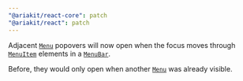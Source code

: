 ```yaml
---
"@ariakit/react-core": patch
"@ariakit/react": patch
---
```


Adjacent [`Menu`](https://ariakit.org/reference/menu) popovers will now open when the focus moves through [`MenuItem`](https://ariakit.org/reference/menu-item) elements in a [`MenuBar`](https://ariakit.org/reference/menu-bar).

Before, they would only open when another [`Menu`](https://ariakit.org/reference/menu) was already visible.
